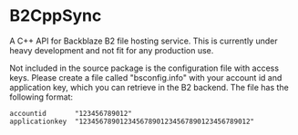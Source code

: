 B2CppSync
=========

A C++ API for Backblaze B2 file hosting service.
This is currently under heavy development and not fit for any production use. 

Not included in the source package is the configuration file with access keys. Please create a file called "bsconfig.info"
with your account id and application key, which you can retrieve in the B2 backend.
The file has the following format:

    accountid       "123456789012"
    applicationkey  "123456789012345678901234567890123456789012"


